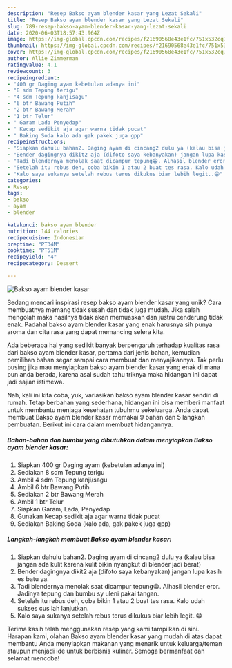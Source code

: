 ```yaml
---
description: "Resep Bakso ayam blender kasar yang Lezat Sekali"
title: "Resep Bakso ayam blender kasar yang Lezat Sekali"
slug: 789-resep-bakso-ayam-blender-kasar-yang-lezat-sekali
date: 2020-06-03T18:57:43.964Z
image: https://img-global.cpcdn.com/recipes/f21690568e43e1fc/751x532cq70/bakso-ayam-blender-kasar-foto-resep-utama.jpg
thumbnail: https://img-global.cpcdn.com/recipes/f21690568e43e1fc/751x532cq70/bakso-ayam-blender-kasar-foto-resep-utama.jpg
cover: https://img-global.cpcdn.com/recipes/f21690568e43e1fc/751x532cq70/bakso-ayam-blender-kasar-foto-resep-utama.jpg
author: Allie Zimmerman
ratingvalue: 4.1
reviewcount: 3
recipeingredient:
- "400 gr Daging ayam kebetulan adanya ini"
- "8 sdm Tepung terigu"
- "4 sdm Tepung kanjisagu"
- "6 btr Bawang Putih"
- "2 btr Bawang Merah"
- "1 btr Telur"
- " Garam Lada Penyedap"
- " Kecap sedikit aja agar warna tidak pucat"
- " Baking Soda kalo ada gak pakek juga gpp"
recipeinstructions:
- "Siapkan dahulu bahan2. Daging ayam di cincang2 dulu ya (kalau bisa jangan ada kulit karena kulit bikin nyangkut di blender jadi berat)"
- "Bender dagingnya dikit2 aja (difoto saya kebanyakan) jangan lupa kasih es batu ya."
- "Tadi blendernya menolak saat dicampur tepung😁. Alhasil blender eror. Jadinya tepung dan bumbu sy uleni pakai tangan."
- "Setelah itu rebus deh, coba bikin 1 atau 2 buat tes rasa. Kalo udah sukses cus lah lanjutkan."
- "Kalo saya sukanya setelah rebus terus dikukus biar lebih legit..😁"
categories:
- Resep
tags:
- bakso
- ayam
- blender

katakunci: bakso ayam blender 
nutrition: 144 calories
recipecuisine: Indonesian
preptime: "PT34M"
cooktime: "PT51M"
recipeyield: "4"
recipecategory: Dessert

---
```



![Bakso ayam blender kasar](https://img-global.cpcdn.com/recipes/f21690568e43e1fc/751x532cq70/bakso-ayam-blender-kasar-foto-resep-utama.jpg)

Sedang mencari inspirasi resep bakso ayam blender kasar yang unik? Cara membuatnya memang tidak susah dan tidak juga mudah. Jika salah mengolah maka hasilnya tidak akan memuaskan dan justru cenderung tidak enak. Padahal bakso ayam blender kasar yang enak harusnya sih punya aroma dan cita rasa yang dapat memancing selera kita.



Ada beberapa hal yang sedikit banyak berpengaruh terhadap kualitas rasa dari bakso ayam blender kasar, pertama dari jenis bahan, kemudian pemilihan bahan segar sampai cara membuat dan menyajikannya. Tak perlu pusing jika mau menyiapkan bakso ayam blender kasar yang enak di mana pun anda berada, karena asal sudah tahu triknya maka hidangan ini dapat jadi sajian istimewa.


Nah, kali ini kita coba, yuk, variasikan bakso ayam blender kasar sendiri di rumah. Tetap berbahan yang sederhana, hidangan ini bisa memberi manfaat untuk membantu menjaga kesehatan tubuhmu sekeluarga. Anda dapat membuat Bakso ayam blender kasar memakai 9 bahan dan 5 langkah pembuatan. Berikut ini cara dalam membuat hidangannya.

<!--inarticleads1-->

##### Bahan-bahan dan bumbu yang dibutuhkan dalam menyiapkan Bakso ayam blender kasar:

1. Siapkan 400 gr Daging ayam (kebetulan adanya ini)
1. Sediakan 8 sdm Tepung terigu
1. Ambil 4 sdm Tepung kanji/sagu
1. Ambil 6 btr Bawang Putih
1. Sediakan 2 btr Bawang Merah
1. Ambil 1 btr Telur
1. Siapkan  Garam, Lada, Penyedap
1. Gunakan  Kecap sedikit aja agar warna tidak pucat
1. Sediakan  Baking Soda (kalo ada, gak pakek juga gpp)




<!--inarticleads2-->

##### Langkah-langkah membuat Bakso ayam blender kasar:

1. Siapkan dahulu bahan2. Daging ayam di cincang2 dulu ya (kalau bisa jangan ada kulit karena kulit bikin nyangkut di blender jadi berat)
1. Bender dagingnya dikit2 aja (difoto saya kebanyakan) jangan lupa kasih es batu ya.
1. Tadi blendernya menolak saat dicampur tepung😁. Alhasil blender eror. Jadinya tepung dan bumbu sy uleni pakai tangan.
1. Setelah itu rebus deh, coba bikin 1 atau 2 buat tes rasa. Kalo udah sukses cus lah lanjutkan.
1. Kalo saya sukanya setelah rebus terus dikukus biar lebih legit..😁




Terima kasih telah menggunakan resep yang kami tampilkan di sini. Harapan kami, olahan Bakso ayam blender kasar yang mudah di atas dapat membantu Anda menyiapkan makanan yang menarik untuk keluarga/teman ataupun menjadi ide untuk berbisnis kuliner. Semoga bermanfaat dan selamat mencoba!
